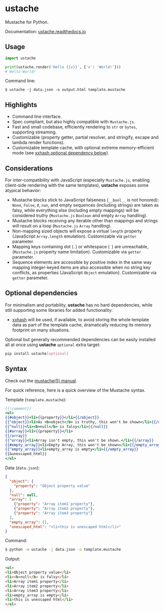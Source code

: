 # ustache

Mustache for Python.

Documentation: [ustache.readthedocs.io](https://ustache.readthedocs.io)

## Usage

```python
import ustache

print(ustache.render('Hello {{v}}', {'v': 'World!'}))
# Hello World!
```

Command line:

```console
$ ustache -j data.json -o output.html template.mustache
```

## Highlights

- Command line interface.
- Spec compliant, but also highly compatible with `Mustache.js`.
- Fast and small codebase, efficiently rendering to `str` or `bytes`,
  supporting streaming.
- Customizable (property getter, partial resolver, and stringify, escape
  and lambda render functions).
- Customizable template cache, with optional extreme memory-efficient mode
  (see [xxhash optional dependency below](#xxhash)).

## Considerations

For inter-compatibility with JavaScript (especially `Mustache.js`, enabling
client-side rendering with the same templates), **ustache** exposes some
atypical behavior:

- Mustache blocks stick to JavaScript falseness (`__bool__` is not honored):
  `None`, `False`, `0`, `nan`, and empty sequences (including strings)
  are taken as falsy, while everything else (including empty mappings) will
  be considered truthy (`Mustache.js` `Boolean` and empty `Array` handling).
- Mustache blocks receiving any iterable other than mappings and strings
  will result on a loop (`Mustache.js` `Array` handling).
- Non-mapping sized objects will expose a virtual `length` property
  (JavaScript `Array.length` emulation).
  Customizable via `getter` parameter.
- Mapping keys containing dot (`.`) or whitespace (` `) are unreachable,
  (`Mustache.js` property name limitation).
  Customizable via `getter` parameter.
- Sequence elements are accessible by positive index in the same way mapping
  integer-keyed items are also accessible when no string key conflicts, as
  properties (JavaScript `Object` emulation).
  Customizable via `getter` parameter.

## Optional dependencies

For minimalism and portability, **ustache** has no hard dependencies, while
still supporting some libraries for added functionality:

- <a id="xxhash"></a>[xxhash](https://pypi.org/project/xxhash)
  will be used, if available, to avoid storing the whole template data as
  part of the template cache, dramatically reducing its memory footprint on
  many situations.

Optional but generally recommended dependencies can be easily installed
all at once using **ustache** `optional` extra target:

```sh
pip install ustache[optional]
```

## Syntax

Check out the [mustache(5) manual](https://mustache.github.io/mustache.5.html).

For quick reference, here is a quick overview of the Mustache syntax.

Template (`template.mustache`):
```handlebars
{{!comment}}
<ul>
{{#object}}<li>{{property}}</li>{{/object}}
{{^object}}<li>As <b>object</b> is truthy, this won't be shown</li>{{/object}}
{{^null}}<li><b>null</b> is falsy</li>{{/null}}
{{#array}}<li>{{property}}</li>
{{/array}}
{{^array}}<li>Array isn't empty, this won't be shown.</li>{{/array}}
{{#empty_array}}<li>Empty Array, this won't be shown</li>{{/empty_array}}
{{^empty_array}}<li>empty_array is empty</li>{{/empty_array}}
{{&unescaped_html}}
</ul>
```

Data (`data.json`):
```json
{
  "object": {
    "property": "Object property value"
  },
  "null": null,
  "array": [
    {"property": "Array item1 property"},
    {"property": "Array item2 property"},
    {"property": "Array item3 property"}
  ],
  "empty_array": [],
  "unescaped_html": "<li>this is unescaped html</li>"
}
```

Command:
```sh
$ python -m ustache -j data.json -o template.mustache
```

Output:
```html
<ul>
<li>Object property value</li>
<li><b>null</b> is falsy</li>
<li>Array item1 property</li>
<li>Array item2 property</li>
<li>Array item3 property</li>
<li>empty_array is empty</li>
<li>this is unescaped html</li>
</ul>
```
